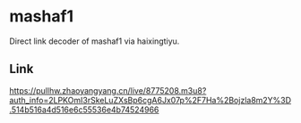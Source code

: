 # mashaf1
Direct link decoder of mashaf1 via haixingtiyu.
## Link
https://pullhw.zhaoyangyang.cn/live/8775208.m3u8?auth_info=2LPKOmI3rSkeLuZXsBp6cgA6Jx07p%2F7Ha%2Bojzla8m2Y%3D.514b516a4d516e6c55536e4b74524966
